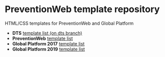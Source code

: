 # PreventionWeb template repository
HTML/CSS templates for PreventionWeb and Global Platform
* **DTS** [template list (on dts branch)](https://rawgit.com/PreventionWeb/templates/master/dts/dist/template-index.html)
* **PreventionWeb** [template list](https://rawgit.com/PreventionWeb/templates/master/preventionweb/template-index.html)
* **Global Platform 2017** [template list](https://rawgit.com/PreventionWeb/templates/master/gp2017/template-index.html)
* **Global Platform 2019** [template list](https://rawgit.com/PreventionWeb/templates/master/gp2019/template-index.html)
